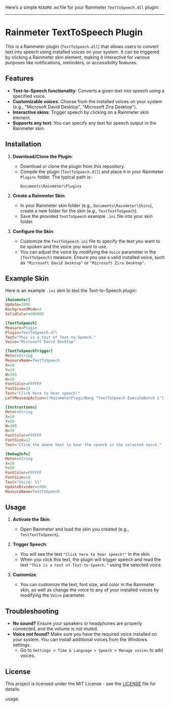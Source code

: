 Here’s a simple `README.md` file for your Rainmeter `TextToSpeech.dll` plugin:

---

# Rainmeter TextToSpeech Plugin

This is a Rainmeter plugin (`TextToSpeech.dll`) that allows users to convert text into speech using installed voices on your system. It can be triggered by clicking a Rainmeter skin element, making it interactive for various purposes like notifications, reminders, or accessibility features.

## Features

- **Text-to-Speech functionality**: Converts a given text into speech using a specified voice.
- **Customizable voices**: Choose from the installed voices on your system (e.g., "Microsoft David Desktop", "Microsoft Zira Desktop").
- **Interactive skins**: Trigger speech by clicking on a Rainmeter skin element.
- **Supports any text**: You can specify any text for speech output in the Rainmeter skin.

## Installation

1. **Download/Clone the Plugin**:
   - Download or clone the plugin from this repository.
   - Compile the plugin (`TextToSpeech.dll`) and place it in your Rainmeter `Plugins` folder. The typical path is:
     ```
     Documents\Rainmeter\Plugins
     ```

2. **Create a Rainmeter Skin**:
   - In your Rainmeter skin folder (e.g., `Documents\Rainmeter\Skins`), create a new folder for the skin (e.g., `TestTextToSpeech`).
   - Save the provided `TextToSpeech` example `.ini` file into your skin folder.

3. **Configure the Skin**:
   - Customize the `TextToSpeech.ini` file to specify the text you want to be spoken and the voice you want to use.
   - You can adjust the voice by modifying the `Voice` parameter in the `[TextToSpeech]` measure. Ensure you use a valid installed voice, such as `"Microsoft David Desktop"` or `"Microsoft Zira Desktop"`.

## Example Skin

Here is an example `.ini` skin to test the Text-to-Speech plugin:

```ini
[Rainmeter]
Update=1000
BackgroundMode=2
SolidColor=000000

[TextToSpeech]
Measure=Plugin
Plugin=TextToSpeech.dll
Text="This is a test of Text-to-Speech."
Voice="Microsoft David Desktop"

[TextToSpeechTrigger]
Meter=String
MeasureName=TextToSpeech
X=10
Y=10
W=300
H=30
FontColor=FFFFFF
FontSize=14
Text="Click here to hear speech!"
LeftMouseUpAction=[!RainmeterPluginBang "TextToSpeech ExecuteBatch 1"]

[Instructions]
Meter=String
X=10
Y=50
W=300
H=30
FontColor=FFFFFF
FontSize=12
Text="Click the above text to hear the speech in the selected voice."

[DebugInfo]
Meter=String
X=10
Y=90
FontColor=FFFFFF
FontSize=10
Text="Voice: %1"
UpdateDivider=1000
MeasureName=TextToSpeech
```

## Usage

1. **Activate the Skin**:
   - Open Rainmeter and load the skin you created (e.g., `TestTextToSpeech`).
   
2. **Trigger Speech**:
   - You will see the text `"Click here to hear speech!"` in the skin.
   - When you click this text, the plugin will trigger speech and read the text `"This is a test of Text-to-Speech."` using the selected voice.

3. **Customize**:
   - You can customize the text, font size, and color in the Rainmeter skin, as well as change the voice to any of your installed voices by modifying the `Voice` parameter.

## Troubleshooting

- **No sound?** Ensure your speakers or headphones are properly connected, and the volume is not muted.
- **Voice not found?** Make sure you have the required voice installed on your system. You can install additional voices from the Windows settings.
  - Go to `Settings > Time & Language > Speech > Manage voices` to add voices.

## License

This project is licensed under the MIT License - see the [LICENSE](LICENSE) file for details.

 usage.
